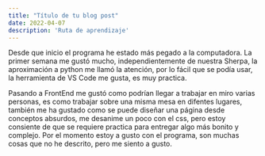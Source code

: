 ```yaml
---
title: "Título de tu blog post"
date: 2022-04-07
description: 'Ruta de aprendizaje'
---
```


Desde que inicio el programa he estado más pegado a la computadora. La primer semana me gustó mucho, independientemente de
nuestra Sherpa, la aproximación a python me llamó la atención, por lo fácil que se podía usar, la herramienta de VS Code me gusta, es 
muy practica.

Pasando a FrontEnd me gustó como podrían llegar a trabajar en miro varias personas, es como trabajar sobre una misma mesa en difentes lugares,
también me ha gustado como se puede diseñar una página desde conceptos absurdos, me desanime un poco con el css, pero estoy consiente de que
se requiere practica para entregar algo más bonito y complejo. Por el momento estoy a gusto con el programa, son muchas cosas que no he descrito, 
pero me siento a gusto.


